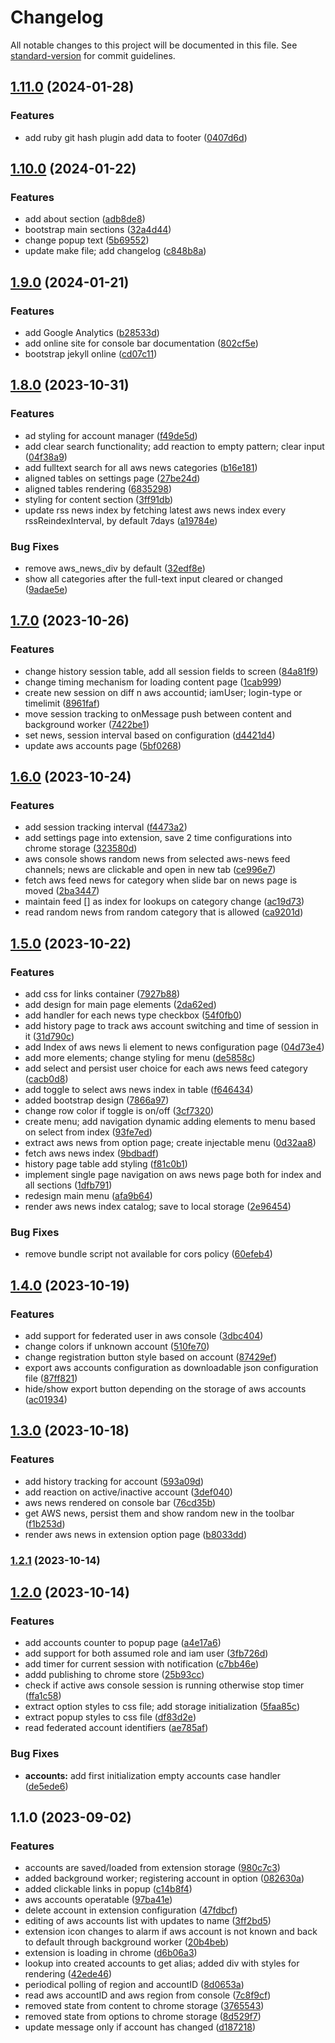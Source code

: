 # Changelog

All notable changes to this project will be documented in this file. See [standard-version](https://github.com/conventional-changelog/standard-version) for commit guidelines.

## [1.11.0](https://github.com/tsypuk/aws-console-bar/compare/v1.10.0...v1.11.0) (2024-01-28)


### Features

* add ruby git hash plugin add data to footer ([0407d6d](https://github.com/tsypuk/aws-console-bar/commit/0407d6d4730122abdcda13d7170acde25ec9b08a))

## [1.10.0](https://github.com/tsypuk/aws-console-bar/compare/v1.9.0...v1.10.0) (2024-01-22)


### Features

* add about section ([adb8de8](https://github.com/tsypuk/aws-console-bar/commit/adb8de80b35e52315f6efd61087929fbfe84aaa6))
* bootstrap main sections ([32a4d44](https://github.com/tsypuk/aws-console-bar/commit/32a4d44b3cf887338fe8f4f72fb016ba68d995ed))
* change popup text ([5b69552](https://github.com/tsypuk/aws-console-bar/commit/5b69552401b3a8e1689731dd9ef5a03569da19f6))
* update make file; add changelog ([c848b8a](https://github.com/tsypuk/aws-console-bar/commit/c848b8a258924f26b986b8a8d777683a019cab87))

## [1.9.0](https://github.com/tsypuk/aws-console-bar/compare/v1.8.0...v1.9.0) (2024-01-21)


### Features

* add Google Analytics ([b28533d](https://github.com/tsypuk/aws-console-bar/commit/b28533ddceb4a57369a7d1f476799f52fef1ba59))
* add online site for console bar documentation ([802cf5e](https://github.com/tsypuk/aws-console-bar/commit/802cf5e8cbceef63cd20d27cce4bbfa38a53a3cc))
* bootstrap jekyll online ([cd07c11](https://github.com/tsypuk/aws-console-bar/commit/cd07c11ab0b2e55ea43df937cfdc1e35188ce5f6))

## [1.8.0](https://github.com/tsypuk/aws-console-bar/compare/v1.7.0...v1.8.0) (2023-10-31)


### Features

* ad styling for account manager ([f49de5d](https://github.com/tsypuk/aws-console-bar/commit/f49de5d83119c3c6f4043fdcb2092acea8ab29c5))
* add clear search functionality; add reaction to empty pattern; clear input ([04f38a9](https://github.com/tsypuk/aws-console-bar/commit/04f38a9de1ed910f65569a775aee90c4054b25ec))
* add fulltext search for all aws news categories ([b16e181](https://github.com/tsypuk/aws-console-bar/commit/b16e181964368aed485af2a090d4effba3a0c0f0))
* aligned tables on settings page ([27be24d](https://github.com/tsypuk/aws-console-bar/commit/27be24d80052c20c081bf73f71c46486bb85b39c))
* aligned tables rendering ([6835298](https://github.com/tsypuk/aws-console-bar/commit/68352984cf86009dddeef7fa059ce1dbff4b3a60))
* styling for content section ([3ff91db](https://github.com/tsypuk/aws-console-bar/commit/3ff91dba7ee6c8345707b134a6c89f49b89a6ebd))
* update rss news index by fetching latest aws news index every rssReindexInterval, by default 7days ([a19784e](https://github.com/tsypuk/aws-console-bar/commit/a19784e4cf56d0f860e110225e49ce161803ed76))


### Bug Fixes

* remove aws_news_div by default ([32edf8e](https://github.com/tsypuk/aws-console-bar/commit/32edf8e3144df8ddfd44b8a46f66af7f04218bd8))
* show all categories after the full-text input cleared or changed ([9adae5e](https://github.com/tsypuk/aws-console-bar/commit/9adae5e295aed1b23190782e8bdeea65f94048c3))

## [1.7.0](https://github.com/tsypuk/aws-console-bar/compare/v1.6.0...v1.7.0) (2023-10-26)


### Features

* change history session table, add all session fields to screen ([84a81f9](https://github.com/tsypuk/aws-console-bar/commit/84a81f9adfe96f47488a2a73194718d717bf4ac0))
* change timing mechanism for loading content page ([1cab999](https://github.com/tsypuk/aws-console-bar/commit/1cab99916e2f1e88956cb1226228b82b93b29449))
* create new session on diff n aws accountid; iamUser; login-type or timelimit ([8961faf](https://github.com/tsypuk/aws-console-bar/commit/8961faf84a3d29b13734e1f97d7cc63bbe9d6adc))
* move session tracking to onMessage push between content and background worker ([7422be1](https://github.com/tsypuk/aws-console-bar/commit/7422be174eaf022ac495ff9fc0107b1b923b4ef4))
* set news, session interval based on configuration ([d4421d4](https://github.com/tsypuk/aws-console-bar/commit/d4421d4b29e2e153b8c1f5c81d34da89af518dc9))
* update aws accounts page ([5bf0268](https://github.com/tsypuk/aws-console-bar/commit/5bf026873c27668d805cfd1f8d50f10656a21492))

## [1.6.0](https://github.com/tsypuk/aws-console-bar/compare/v1.5.0...v1.6.0) (2023-10-24)


### Features

* add session tracking interval ([f4473a2](https://github.com/tsypuk/aws-console-bar/commit/f4473a22f283d66fa58a1384aec4df4e09533a06))
* add settings page into extension, save 2 time configurations into chrome storage ([323580d](https://github.com/tsypuk/aws-console-bar/commit/323580db1d5cbc6929d9706bfbffcec75ff72005))
* aws console shows random news from selected aws-news feed channels; news are clickable and open in new tab ([ce996e7](https://github.com/tsypuk/aws-console-bar/commit/ce996e7c86eaea33d42b7b54a21f66707cbea700))
* fetch aws feed news for category when slide bar on news page is moved ([2ba3447](https://github.com/tsypuk/aws-console-bar/commit/2ba34478b6b82df1be99956a1a73552ad1d386d8))
* maintain feed [] as index for lookups on category change ([ac19d73](https://github.com/tsypuk/aws-console-bar/commit/ac19d73e4a59a95ba74b486cf6d0dff33fb15028))
* read random news from random category that is allowed ([ca9201d](https://github.com/tsypuk/aws-console-bar/commit/ca9201ddc954e0263df511faa88de28272f62104))

## [1.5.0](https://github.com/tsypuk/aws-console-bar/compare/v1.4.0...v1.5.0) (2023-10-22)


### Features

* add css for links container ([7927b88](https://github.com/tsypuk/aws-console-bar/commit/7927b881ad07a4f4daefb5a9f668f9cb13397471))
* add design for main page elements ([2da62ed](https://github.com/tsypuk/aws-console-bar/commit/2da62ed00697e2896af79b7928765844760c673f))
* add handler for each news type checkbox ([54f0fb0](https://github.com/tsypuk/aws-console-bar/commit/54f0fb088bbfa43f87be7f987dade85a569ca140))
* add history page to track aws account switching and time of session in it ([31d790c](https://github.com/tsypuk/aws-console-bar/commit/31d790c6244abe492713e0bfbb89c2ad78c4d9d4))
* add Index of aws news li element to news configuration page ([04d73e4](https://github.com/tsypuk/aws-console-bar/commit/04d73e4f32601758fa7fcf31b1f359d8c0eedc61))
* add more elements; change styling for menu ([de5858c](https://github.com/tsypuk/aws-console-bar/commit/de5858c497d81f6a53b1474610cfb365454a6182))
* add select and persist user choice for each aws news feed category ([cacb0d8](https://github.com/tsypuk/aws-console-bar/commit/cacb0d8878546350e9f624892c41628ca36fe9a1))
* add toggle to select aws news index in table ([f646434](https://github.com/tsypuk/aws-console-bar/commit/f6464341b74cf6eae422b99f65072ad47ba00528))
* added bootstrap design ([7866a97](https://github.com/tsypuk/aws-console-bar/commit/7866a97c9187474d7ce63da4ce3ec9044fe3b8ef))
* change row color if toggle is on/off ([3cf7320](https://github.com/tsypuk/aws-console-bar/commit/3cf7320fea6865b9db1719dffdde97f2fab47fa9))
* create menu; add navigation dynamic adding elements to menu based on select from index ([93fe7ed](https://github.com/tsypuk/aws-console-bar/commit/93fe7ed384e1bfb5e73db32f4791770e793e6d90))
* extract aws news from option page; create injectable menu ([0d32aa8](https://github.com/tsypuk/aws-console-bar/commit/0d32aa867123c6e080e898b3abc48f1756d2ae08))
* fetch aws news index ([9bdbadf](https://github.com/tsypuk/aws-console-bar/commit/9bdbadf461ee274b008ab078356d557378d98be7))
* history page table add styling ([f81c0b1](https://github.com/tsypuk/aws-console-bar/commit/f81c0b156f1a4cf8bb33049044b4f09ffa7d7236))
* implement single page navigation on aws news page both for index and all sections ([1dfb791](https://github.com/tsypuk/aws-console-bar/commit/1dfb79132d3fe66c3c9c256b49563affc6cac909))
* redesign main menu ([afa9b64](https://github.com/tsypuk/aws-console-bar/commit/afa9b64d4cb9dd674cc23f36f9d19ce4330169b4))
* render aws news index catalog; save to local storage ([2e96454](https://github.com/tsypuk/aws-console-bar/commit/2e96454aecdc30cfb6a27b0af8efef5268b787b8))


### Bug Fixes

* remove bundle script not available for cors policy ([60efeb4](https://github.com/tsypuk/aws-console-bar/commit/60efeb408841f87b027d33c2e33c3938b7bc732a))

## [1.4.0](https://github.com/tsypuk/aws-console-bar/compare/v1.3.0...v1.4.0) (2023-10-19)


### Features

* add support for federated user in aws console ([3dbc404](https://github.com/tsypuk/aws-console-bar/commit/3dbc4045642d6f86a4b6c6b77f35ee37bd31ce08))
* change colors if unknown account ([510fe70](https://github.com/tsypuk/aws-console-bar/commit/510fe70d52f6853fd891ef1574c220d13540d445))
* change registration button style based on account ([87429ef](https://github.com/tsypuk/aws-console-bar/commit/87429ef84e5d0494aca5010f8d8bc73412ea7853))
* export aws accounts configuration as downloadable json configuration file ([87ff821](https://github.com/tsypuk/aws-console-bar/commit/87ff821f0d83e648026539835aa9960eaae4ab54))
* hide/show export button depending on the storage of aws accounts ([ac01934](https://github.com/tsypuk/aws-console-bar/commit/ac019344e3a194f517cd7c5f187e1ad80eef33a0))

## [1.3.0](https://github.com/tsypuk/aws-console-bar/compare/v1.2.1...v1.3.0) (2023-10-18)


### Features

* add history tracking for account ([593a09d](https://github.com/tsypuk/aws-console-bar/commit/593a09d9a79dea1838cff0c2bb8ec62572aec4b2))
* add reaction on active/inactive account ([3def040](https://github.com/tsypuk/aws-console-bar/commit/3def040428b3cc0fd653f139e1fbff1522cccf4b))
* aws news rendered on console bar ([76cd35b](https://github.com/tsypuk/aws-console-bar/commit/76cd35b9208efe6e5428dc1a6c7da9d5c84b126e))
* get AWS news, persist them and show random new in the toolbar ([f1b253d](https://github.com/tsypuk/aws-console-bar/commit/f1b253db89a53157de1a0f8cf76b5bd64c0a1a51))
* render aws news in extension option page ([b8033dd](https://github.com/tsypuk/aws-console-bar/commit/b8033dd93c92b5a24873d408c92c6cf33d371408))

### [1.2.1](https://github.com/tsypuk/aws-console-bar/compare/v1.2.0...v1.2.1) (2023-10-14)

## [1.2.0](https://github.com/tsypuk/aws-console-bar/compare/v1.1.0...v1.2.0) (2023-10-14)


### Features

* add accounts counter to popup page ([a4e17a6](https://github.com/tsypuk/aws-console-bar/commit/a4e17a68c3d21463e7409afe3bb92e4031689d78))
* add support for both assumed role and iam user ([3fb726d](https://github.com/tsypuk/aws-console-bar/commit/3fb726dcd41efb48f9592ed476546da5a974aa7c))
* add timer for current session with notification ([c7bb46e](https://github.com/tsypuk/aws-console-bar/commit/c7bb46ea0ae86d1f99beb5ee3acd7ce0d3a52491))
* addd publishing to chrome store ([25b93cc](https://github.com/tsypuk/aws-console-bar/commit/25b93cc54fe6e918420f42a7ad93104ba8287625))
* check if active aws console session is running otherwise stop timer ([ffa1c58](https://github.com/tsypuk/aws-console-bar/commit/ffa1c58d9a48405b0f446c0eb31251b1236e9fe6))
* extract option styles to css file; add storage initialization ([5faa85c](https://github.com/tsypuk/aws-console-bar/commit/5faa85c7400a66ba0b34ba71347acab0ccceb370))
* extract popup styles to css file ([df83d2e](https://github.com/tsypuk/aws-console-bar/commit/df83d2eba48da43033f00f9b39a6a1299aa66f36))
* read federated account identifiers ([ae785af](https://github.com/tsypuk/aws-console-bar/commit/ae785afd2f9dc4eeb6b8870f6c5d84cf1dd527a0))


### Bug Fixes

* **accounts:** add first initialization empty accounts case handler ([de5ede6](https://github.com/tsypuk/aws-console-bar/commit/de5ede6a8832a4fb2299164dc9ff00bb4ed3c5c0))

## 1.1.0 (2023-09-02)


### Features

* accounts are saved/loaded from extension storage ([980c7c3](https://github.com/tsypuk/aws-console-extension/commit/980c7c39236c00651bbadf2d1c736935a818994e))
* added background worker; registering account in option ([082630a](https://github.com/tsypuk/aws-console-extension/commit/082630aa19de5c64c1ba07f2fb2aed1757f8918f))
* added clickable links in popup ([c14b8f4](https://github.com/tsypuk/aws-console-extension/commit/c14b8f49095a1422a3e64047ff4e1fee0539fbb9))
* aws accounts operatable ([97ba41e](https://github.com/tsypuk/aws-console-extension/commit/97ba41e5bd326da99d32760b4187e3079b0f4059))
* delete account in extension configuration ([47fdbcf](https://github.com/tsypuk/aws-console-extension/commit/47fdbcf9fd38be9445311ae4fb5e667b0e5be429))
* editing of aws accounts list with updates to name ([3ff2bd5](https://github.com/tsypuk/aws-console-extension/commit/3ff2bd52d343274914a6196152d7a77159f2c8a8))
* extension icon changes to alarm if aws account is not known and back to default through background worker ([20b4beb](https://github.com/tsypuk/aws-console-extension/commit/20b4bebbe8218ffe4911bf0d9390bfb9efbc42db))
* extension is loading in chrome ([d6b06a3](https://github.com/tsypuk/aws-console-extension/commit/d6b06a35a4c073ae81876523f2b3162037c904c1))
* lookup into created accounts to get alias; added div with styles for rendering ([42ede46](https://github.com/tsypuk/aws-console-extension/commit/42ede4612d0523b01f4b4d114023e3d7a9bf0a58))
* periodical polling of region and accountID ([8d0653a](https://github.com/tsypuk/aws-console-extension/commit/8d0653a5957ff7116677fc0009ad36fb726c04ed))
* read aws accountID and aws region from console ([7c8f9cf](https://github.com/tsypuk/aws-console-extension/commit/7c8f9cf27a9c0b27af217bbf7e1515d224782e8f))
* removed state from content to chrome storage ([3765543](https://github.com/tsypuk/aws-console-extension/commit/37655439249b3a81c45986cacf80c86d2d188545))
* removed state from options to chrome storage ([8d529f7](https://github.com/tsypuk/aws-console-extension/commit/8d529f7061e3c3207dcf585d8d81a3f67d6aba97))
* update message only if account has changed ([d187218](https://github.com/tsypuk/aws-console-extension/commit/d1872187cc756ce78ee8e1fc454eddce9077ffe4))
